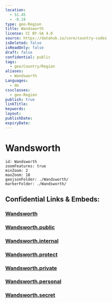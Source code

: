 ```yaml
---
location:
  - 51.45
  - -0.19
type: geo-Region
title: Wandsworth
license: CC BY-SA 4.0
source: https://datahub.io/core/country-codes
isDeleted: false
isReadOnly: false
draft: false
confidential: public
tags:
  - geo/Country/Region
aliases:
  - Wandsworth
Languages:
  - de
cssclasses:
  - geo-Region
publish: true
linkTitle:
keywords:
layout:
publishDate:
expiryDate:
---
```


# Wandsworth

```leaflet
id: Wandsworth
zoomFeatures: true 
minZoom: 2 
maxZoom: 18
geojsonFolder: ./Wandsworth/
markerFolder: ./Wandsworth/
```


## Confidential Links & Embeds: 

### [Wandsworth](/_Standards/Earth/Continent/Europe/Europe~North/UK/England/Regions~England/London,Greater/cities~GreaterLondon/Wandsworth.md) 

### [Wandsworth.public](/_public/Earth/Continent/Europe/Europe~North/UK/England/Regions~England/London,Greater/cities~GreaterLondon/Wandsworth.public.md) 

### [Wandsworth.internal](/_internal/Earth/Continent/Europe/Europe~North/UK/England/Regions~England/London,Greater/cities~GreaterLondon/Wandsworth.internal.md) 

### [Wandsworth.protect](/_protect/Earth/Continent/Europe/Europe~North/UK/England/Regions~England/London,Greater/cities~GreaterLondon/Wandsworth.protect.md) 

### [Wandsworth.private](/_private/Earth/Continent/Europe/Europe~North/UK/England/Regions~England/London,Greater/cities~GreaterLondon/Wandsworth.private.md) 

### [Wandsworth.personal](/_personal/Earth/Continent/Europe/Europe~North/UK/England/Regions~England/London,Greater/cities~GreaterLondon/Wandsworth.personal.md) 

### [Wandsworth.secret](/_secret/Earth/Continent/Europe/Europe~North/UK/England/Regions~England/London,Greater/cities~GreaterLondon/Wandsworth.secret.md)

